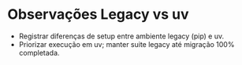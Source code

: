 # Observações Legacy vs uv

- Registrar diferenças de setup entre ambiente legacy (pip) e uv.
- Priorizar execução em uv; manter suite legacy até migração 100% completada.
